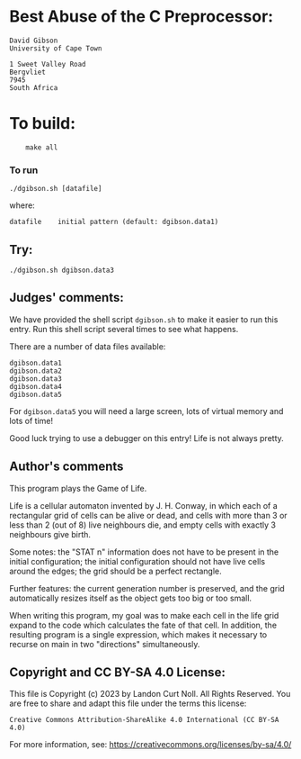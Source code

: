 # Best Abuse of the C Preprocessor:

	David Gibson
	University of Cape Town

	1 Sweet Valley Road
	Bergvliet
	7945
	South Africa

# To build:

        make all

### To run

	./dgibson.sh [datafile]

where:
   

	datafile	initial pattern (default: dgibson.data1)

## Try:


	./dgibson.sh dgibson.data3

## Judges' comments:
    
We have provided the shell script `dgibson.sh` to make it easier
to run this entry.  Run this shell script several times to
see what happens.

There are a number of data files available:

	dgibson.data1
	dgibson.data2
	dgibson.data3
	dgibson.data4
	dgibson.data5

For `dgibson.data5` you will need a large screen, lots of virtual
memory and lots of time!

Good luck trying to use a debugger on this entry!  Life is not
always pretty.

## Author's comments

This program plays the Game of Life.

Life is a cellular automaton invented by J. H. Conway, in which each of
a rectangular grid of cells can be alive or dead, and cells with more
than 3 or less than 2 (out of 8) live neighbours die, and empty cells
with exactly 3 neighbours give birth.

Some notes: the "STAT n" information does not have to be present in the
initial configuration;  the initial configuration should not have live
cells around the edges; the grid should be a perfect rectangle.

Further features: the current generation number is preserved, and the
grid automatically resizes itself as the object gets too big or too
small.

When writing this program, my goal was to make each cell in the life
grid expand to the code which calculates the fate of that cell.  In
addition, the resulting program is a single expression, which makes it
necessary to recurse on main in two "directions" simultaneously.

## Copyright and CC BY-SA 4.0 License:

This file is Copyright (c) 2023 by Landon Curt Noll.  All Rights Reserved.
You are free to share and adapt this file under the terms this license:

    Creative Commons Attribution-ShareAlike 4.0 International (CC BY-SA 4.0)

For more information, see: https://creativecommons.org/licenses/by-sa/4.0/
